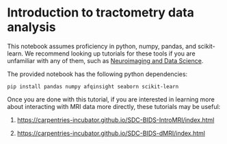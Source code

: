 # Introduction to tractometry data analysis
This notebook assumes proficiency in python, numpy, pandas, and scikit-learn. We recommend looking up tutorials for these tools if you are unfamiliar with any of them, such as [Neuroimaging and Data Science](https://neuroimaging-data-science.org/root.html).

The provided notebook has the following python dependencies:

    pip install pandas numpy afqinsight seaborn scikit-learn

Once you are done with this tutorial, if you are interested in learning more about interacting with MRI data more directly, these tutorials may be useful:

1. https://carpentries-incubator.github.io/SDC-BIDS-IntroMRI/index.html

2. https://carpentries-incubator.github.io/SDC-BIDS-dMRI/index.html


